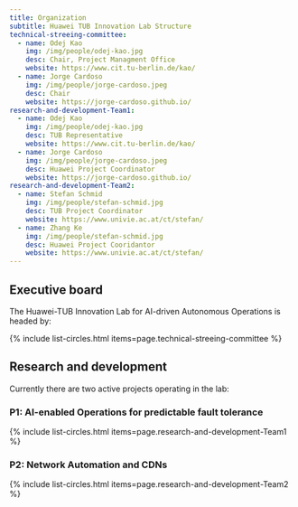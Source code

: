 ```yaml
---
title: Organization
subtitle: Huawei TUB Innovation Lab Structure
technical-streeing-committee:
  - name: Odej Kao
    img: /img/people/odej-kao.jpg
    desc: Chair, Project Managment Office
    website: https://www.cit.tu-berlin.de/kao/
  - name: Jorge Cardoso
    img: /img/people/jorge-cardoso.jpeg
    desc: Chair
    website: https://jorge-cardoso.github.io/
research-and-development-Team1:
  - name: Odej Kao
    img: /img/people/odej-kao.jpg
    desc: TUB Representative
    website: https://www.cit.tu-berlin.de/kao/
  - name: Jorge Cardoso
    img: /img/people/jorge-cardoso.jpeg
    desc: Huawei Project Coordinator
    website: https://jorge-cardoso.github.io/
research-and-development-Team2:
  - name: Stefan Schmid
    img: /img/people/stefan-schmid.jpg
    desc: TUB Project Coordinator
    website: https://www.univie.ac.at/ct/stefan/
  - name: Zhang Ke
    img: /img/people/stefan-schmid.jpg
    desc: Huawei Project Cooridantor
    website: https://www.univie.ac.at/ct/stefan/
---
```



## Executive board

The Huawei-TUB Innovation Lab for AI-driven Autonomous Operations is headed by:

{% include list-circles.html items=page.technical-streeing-committee %}


## Research and development

Currently there are two active projects operating in the lab:

### P1: AI-enabled Operations for predictable fault tolerance

{% include list-circles.html items=page.research-and-development-Team1 %}

### P2: Network Automation and CDNs

{% include list-circles.html items=page.research-and-development-Team2 %}

<!-- ## Members

Members are people actively involved in, and contributing to, the JointLab activities.

{% include list-circles.html items=page.members %} -->


<!-- ## Advisory board

We are extremely lucky to have the following people supporting and guiding our efforts:
{% include list-circles.html items=page.advisory-board %} -->

<!--
members:
  - name: Jasmin Bogatinovski
    img: /img/people/jasmin-bogatinovski.jpeg
    desc: PhD student
    website: https://www.cit.tu-berlin.de/kao/
  - name: Nedelkoski Sasho
    img: /img/people/sasho.jpg
    desc: PhD Student
    url: https://www.user.tu-berlin.de/sasho/
  - name: Acker Alexander
    img: /img/people/alex.jpg
    desc: PhD Student
  - name: Soeren Becker
    img: /img/people/zoki.png
    desc: PhD student
  - name: Li Wu
    img: /img/people/li.jpg
    desc: PhD student
  - name: Thorsten Wittkopp
    img: /img/people/li.jpg
    desc: PhD student -->
